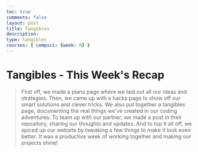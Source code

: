 ```yaml
---
toc: true
comments: false
layout: post
title: Tangibles
description: 
type: tangibles
courses: { compsci: {week: 0} }
---
```


# Tangibles - This Week's Recap
> First off, we made a plans page where we laid out all our ideas and strategies. Then, we came up with a hacks page to show off our smart solutions and clever tricks. We also put together a tangibles page, documenting the real things we've created in our coding adventures. To team up with our partner, we made a post in their repository, sharing our thoughts and updates. And to top it all off, we spiced up our website by tweaking a few things to make it look even better. It was a productive week of working together and making our projects shine!